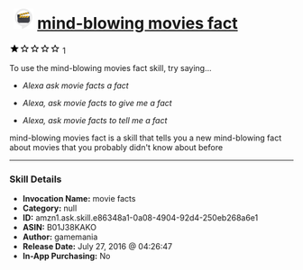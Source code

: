 # &nbsp;<img src="skill_icon" alt="mind-blowing movies fact icon" width="36"> [mind-blowing movies fact](http://alexa.amazon.com/#skills/amzn1.ask.skill.e86348a1-0a08-4904-92d4-250eb268a6e1)
![1 stars](../../images/ic_star_black_18dp_1x.png)![1 stars](../../images/ic_star_border_black_18dp_1x.png)![1 stars](../../images/ic_star_border_black_18dp_1x.png)![1 stars](../../images/ic_star_border_black_18dp_1x.png)![1 stars](../../images/ic_star_border_black_18dp_1x.png) 1

To use the mind-blowing movies fact skill, try saying...

* *Alexa ask movie facts a fact*

* *Alexa, ask movie facts to give me a fact*

* *Alexa, ask movie facts to tell me a fact*

mind-blowing movies fact is a skill that tells you a new mind-blowing fact about movies that you probably didn't know about before

***

### Skill Details

* **Invocation Name:** movie facts
* **Category:** null
* **ID:** amzn1.ask.skill.e86348a1-0a08-4904-92d4-250eb268a6e1
* **ASIN:** B01J38KAKO
* **Author:** gamemania
* **Release Date:** July 27, 2016 @ 04:26:47
* **In-App Purchasing:** No
